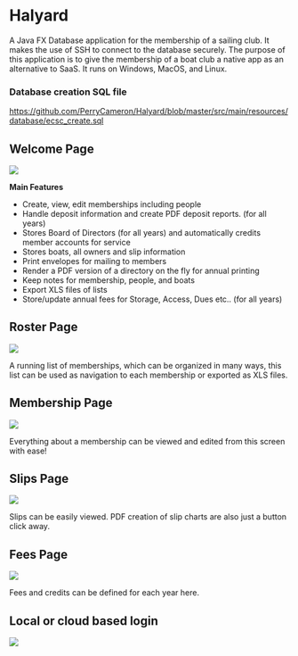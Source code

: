 # Halyard

A Java FX Database application for the membership of a sailing club.  It makes the use of SSH to connect to the database securely.  The purpose of this application is to give
the membership of a boat club a native app as an alternative to SaaS.  It runs on Windows, MacOS, and Linux.   

### Database creation SQL file 
https://github.com/PerryCameron/Halyard/blob/master/src/main/resources/database/ecsc_create.sql


## Welcome Page
<p>
    <img src="https://raw.githubusercontent.com/PerryCameron/ECSC/master/src/main/resources/screenshots/Main_SS3.png"  />
</p>


<b>Main Features</b>
* Create, view, edit memberships including people 
* Handle deposit information and create PDF deposit reports. (for all years)
* Stores Board of Directors (for all years) and automatically credits member accounts for service
* Stores boats, all owners and slip information
* Print envelopes for mailing to members
* Render a PDF version of a directory on the fly for annual printing
* Keep notes for membership, people, and boats
* Export XLS files of lists
* Store/update annual fees for Storage, Access, Dues etc.. (for all years)

## Roster Page
<p>
    <img src="https://raw.githubusercontent.com/PerryCameron/ECSC/master/src/main/resources/screenshots/Roster_SS.png"  />
</p>

A running list of memberships, which can be organized in many ways, this list can be used as navigation to each membership or exported as XLS files.


## Membership Page
<p>
    <img src="https://raw.githubusercontent.com/PerryCameron/ECSC/master/src/main/resources/screenshots/Membership_SS.png"  />
</p>

Everything about a membership can be viewed and edited from this screen with ease!

## Slips Page
<p>
    <img src="https://raw.githubusercontent.com/PerryCameron/ECSC/master/src/main/resources/screenshots/Slip_SS.png"  />
</p>

Slips can be easily viewed.  PDF creation of slip charts are also just a button click away.

## Fees Page
<p>
    <img src="https://raw.githubusercontent.com/PerryCameron/ECSC/master/src/main/resources/screenshots/Fee_SS.png"  />
</p>

Fees and credits can be defined for each year here.

## Local or cloud based login
<p>
    <img src="https://raw.githubusercontent.com/PerryCameron/ECSC/master/src/main/resources/screenshots/Login_SS.png"  />
</p>


